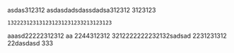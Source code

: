 

asdas312312
asdasdadsdassdadsa312312
3123123

    132223123131231231231233213123123
aaasd22222312312
  aa    2244312312
3212222222232132sadsad
2231231312
22dasdasd
333
